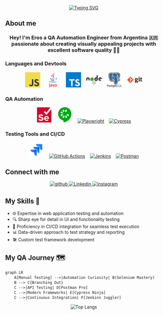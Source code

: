 <div align="center">

[![Typing SVG](https://readme-typing-svg.herokuapp.com?font=Poppins&weight=500&size=24&pause=1000&color=AEE5FFDD&background=1E1E1E&center=true&vCenter=true&random=true&height=100&lines=Welcome+to+my+Github+%F0%9F%92%BB;I'm+Eros+Calvimonti+%F0%9F%91%A8%F0%9F%8F%BB%E2%80%8D%F0%9F%92%BB;QA+Automation+Engineer+%F0%9F%96%A5%EF%B8%8F+%F0%9F%94%8D)](https://git.io/typing-svg)

</div>
  
## About me
### <div align="center"> Hey! I'm Eros a QA Automation Engineer from Argentina 🇦🇷 passionate about creating visually appealing projects with excellent software quality 👨‍💻  </div> ###   

<div>

### Languages and Devtools

<div align="center">
 <a href="https://developer.mozilla.org/en-US/docs/Web/JavaScript" target="_blank"><img src="https://github.com/devicons/devicon/raw/master/icons/javascript/javascript-original.svg" alt="JavaScript" height="50" /></a>&nbsp;&nbsp;&nbsp;
  <a href="https://docs.oracle.com/en/java/" target="_blank"><img src="https://github.com/devicons/devicon/raw/master/icons/java/java-original-wordmark.svg" alt="Java" height="50" /></a>&nbsp;&nbsp;&nbsp;
  <a href="https://www.typescriptlang.org/docs/" target="_blank"><img src="https://github.com/devicons/devicon/raw/master/icons/typescript/typescript-original.svg" alt="TypeScript" height="50" /></a>&nbsp;&nbsp;&nbsp;
  <a href="https://nodejs.org/en/docs/" target="_blank"><img src="https://github.com/devicons/devicon/raw/master/icons/nodejs/nodejs-original-wordmark.svg" alt="Node.js" height="50" /></a>&nbsp;&nbsp;&nbsp;
  <a href="https://www.postgresql.org/docs/" target="_blank"><img src="https://github.com/devicons/devicon/raw/master/icons/postgresql/postgresql-original-wordmark.svg" alt="PostgreSQL" height="50" /></a>&nbsp;&nbsp;&nbsp;
  <a href="https://git-scm.com/doc" target="_blank"><img src="https://github.com/devicons/devicon/raw/master/icons/git/git-original-wordmark.svg" alt="Git" height="50" /></a>
</div>

</td>
<td valign="top" width="33%" style="border: 1px solid white;">

### QA Automation

<div align="center">
  <a href="https://www.selenium.dev/" target="_blank"><img src="https://github.com/devicons/devicon/raw/master/icons/selenium/selenium-original.svg" alt="Selenium" height="50" /></a>&nbsp;&nbsp;&nbsp;
  <a href="https://cucumber.io/" target="_blank"><img src="https://github.com/devicons/devicon/raw/master/icons/cucumber/cucumber-plain.svg" alt="Cucumber" height="50" /></a>&nbsp;&nbsp;&nbsp;
  <a href="https://playwright.dev/" target="_blank"><img src="https://playwright.dev/img/playwright-logo.svg" alt="Playwright" height="50" /></a>&nbsp;&nbsp;&nbsp;
  <a href="https://www.cypress.io/" target="_blank"><img src="https://asset.brandfetch.io/idIq_kF0rb/idv3zwmSiY.jpeg" alt="Cypress" height="50" /></a>
</div>

</td>
<td valign="top" width="33%" style="border: 1px solid white;">

### Testing Tools and CI/CD
<div align="center">
  <a href="https://www.atlassian.com/software/jira" target="_blank"><img src="https://github.com/devicons/devicon/raw/master/icons/jira/jira-original.svg" alt="Jira" height="50" /></a>&nbsp;&nbsp;&nbsp;
  <a href="https://github.com/features/actions" target="_blank"><img src="https://github.githubassets.com/images/modules/site/features/actions-icon-actions.svg" alt="GitHub Actions" height="50" /></a>&nbsp;&nbsp;&nbsp;
  <a href="https://www.jenkins.io/" target="_blank"><img src="https://www.jenkins.io/images/logos/jenkins/jenkins.png" alt="Jenkins" height="50" /></a>&nbsp;&nbsp;&nbsp;
  <a href="https://www.postman.com/" target="_blank"><img src="https://www.vectorlogo.zone/logos/getpostman/getpostman-icon.svg" alt="Postman" height="50" /></a>
</div>

</div>

## Connect with me  
<div align="center">
<a href="https://github.com/eroscalvimonti" target="blank">
<img src=https://img.shields.io/badge/github-%2324292e.svg?&style=for-the-badge&logo=github&logoColor=white alt=github style="margin-bottom: 5px;" />
</a>
<a href="https://linkedin.com/in/eros-calvimonti-84300629a" target="blank">
<img src=https://img.shields.io/badge/linkedin-%231E77B5.svg?&style=for-the-badge&logo=linkedin&logoColor=white alt=Linkedin style="margin-bottom: 5px;" />
</a>
<a href="https://instagram.com/karielyela" target="blank">
<img src=https://img.shields.io/badge/instagram-%23000000.svg?&style=for-the-badge&logo=instagram&logoColor=white alt=instagram style="margin-bottom: 5px;" />
</a>  
</div>  
  
## My Skills 💼

- 🌐 Expertise in web application testing and automation
- 🔍 Sharp eye for detail in UI and functionality testing
- 🚀 Proficiency in CI/CD integration for seamless test execution
- 📊 Data-driven approach to test strategy and reporting
- 🛠️ Custom test framework development

## My QA Journey 🗺️

```mermaid
graph LR
    A[Manual Testing] -->|Automation Curiosity| B(Selenium Mastery)
    B --> C{Branching Out}
    C -->|API Testing| D[Postman Pro]
    C -->|Modern Frameworks| E[Cypress Ninja]
    C -->|Continuous Integration| F[Jenkins Juggler]
```

<div align="center">
  
![Top Langs](https://github-readme-stats.vercel.app/api/top-langs/?username=eroscalvimonti)

</div>
